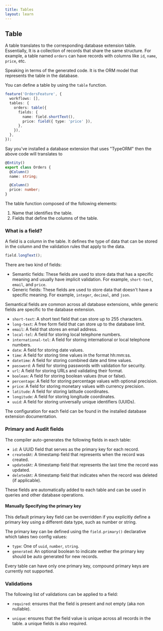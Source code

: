 ```yaml
---
title: Tables
layout: learn
---
```


## Table

A table translates to the corresponding database extension table. Essentially, It is a collection of records that share the same structure. For example, a table named `orders` can have records with columns like `id`, `name`, `price`, etc.

Speaking in terms of the generated code. It is the ORM model that represents the table in the database.

You can define a table by using the `table` function.

```ts
feature('OrdersFeature', {
  workflows: [],
  tables: {
    orders: table({
      fields: {
        name: field.shortText(),
        price: field({ type: 'price' }),
      },
    }),
  },
});
```

Say you've installed a database extension that uses "TypeORM" then the above code will translates to

```ts
@Entity()
export class Orders {
  @Column()
  name: string;

  @Column()
  price: number;
}
```

The table function composed of the following elements:

1. Name that identifies the table.
2. Fields that define the columns of the table.

### What is a field?

A field is a column in the table. It defines the type of data that can be stored in the column and the validation rules that apply to the data.

```ts
field.longText();
```

There are two kind of fields:

- Semantic fields: These fields are used to store data that has a specific meaning and usually have implicit validation. For example, `short-text`, `email`, and `price`.
- Generic fields: These fields are used to store data that doesn't have a specific meaning. For example, `integer`, `decimal`, and `json`.

Semantical fields are common across all database extensions, while generic fields are specific to the database extension.

- `short-text`: A short text field that can store up to 255 characters.
- `long-text`: A free form field that can store up to the database limit.
- `email`: A field that stores an email address.
- `local-tel`: A field for storing local telephone numbers.
- `international-tel`: A field for storing international or local telephone numbers.
- `date`: A field for storing date values.
- `time`: A field for storing time values in the format hh:mm:ss.
- `datetime`: A field for storing combined date and time values.
- `password`: A field for storing passwords with validation for security.
- `url`: A field for storing URLs and validating their format.
- `boolean`: A field for storing boolean values (true or false).
- `percentage`: A field for storing percentage values with optional precision.
- `price`: A field for storing monetary values with currency precision.
- `latitude`: A field for storing latitude coordinates.
- `longitude`: A field for storing longitude coordinates.
- `uuid`: A field for storing universally unique identifiers (UUIDs).

The configuration for each field can be found in the installed database extension documentation.

### Primary and Audit fields

The compiler auto-generates the following fields in each table:

- `id`: A UUID field that serves as the primary key for each record.
- `createdAt`: A timestamp field that represents when the record was created.
- `updatedAt`: A timestamp field that represents the last time the record was updated.
- `deletedAt`: A timestamp field that indicates when the record was deleted (if applicable).

These fields are automatically added to each table and can be used in queries and other database operations.

#### Manually Specifying the primary key

This default primary key field can be overridden if you explicitly define a primary key using a different data type, such as number or string.

The primary key can be defined using the `field.primary()` declarative which takes two config values:

- `type`: One of `uuid`, `number`, `string`.
- `generated`: An optional boolean to indicate wether the primary key should be auto generated for new records.

Every table can have only one primary key, compound primary keys are currently not supported.

### Validations

The following list of validations can be applied to a field:

- `required`: ensures that the field is present and not empty (aka non nullable).

- `unique`: ensures that the field value is unique across all records in the table. a unique fields is also required.
